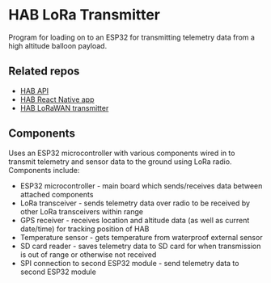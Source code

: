 # HAB LoRa Transmitter

Program for loading on to an ESP32 for transmitting telemetry data from a high altitude balloon payload.

## Related repos

- [HAB API](https://github.com/jaygould/hab-api)
- [HAB React Native app](https://github.com/jaygould/hab-app)
- [HAB LoRaWAN transmitter](https://github.com/jaygould/hab-lorawan-transmitter)

## Components 

Uses an ESP32 microcontroller with various components wired in to transmit telemetry and sensor data to the ground using LoRa radio. Components include:

- ESP32 microcontroller - main board which sends/receives data between attached components
- LoRa transceiver - sends telemetry data over radio to be received by other LoRa transceivers within range
- GPS receiver - receives location and altitude data (as well as current date/time) for tracking position of HAB
- Temperature sensor - gets temperature from waterproof external sensor
- SD card reader - saves telemetry data to SD card for when transmission is out of range or otherwise not received
- SPI connection to second ESP32 module - send telemetry data to second ESP32 module

